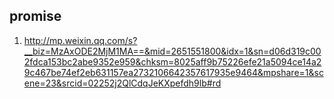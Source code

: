 ## promise

1. http://mp.weixin.qq.com/s?__biz=MzAxODE2MjM1MA==&mid=2651551800&idx=1&sn=d06d319c002fdca153bc2abe9352e959&chksm=8025aff9b75226efe21a5094ce14a29c467be74ef2eb631157ea2732106642357617935e9464&mpshare=1&scene=23&srcid=02252j2QlCdqJeKXpefdh9lb#rd